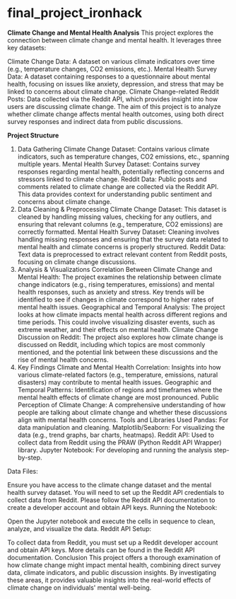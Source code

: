 # final_project_ironhack

**Climate Change and Mental Health Analysis**
This project explores the connection between climate change and mental health. It leverages three key datasets:

Climate Change Data: A dataset on various climate indicators over time (e.g., temperature changes, CO2 emissions, etc.).
Mental Health Survey Data: A dataset containing responses to a questionnaire about mental health, focusing on issues like anxiety, depression, and stress that may be linked to concerns about climate change.
Climate Change-related Reddit Posts: Data collected via the Reddit API, which provides insight into how users are discussing climate change.
The aim of this project is to analyze whether climate change affects mental health outcomes, using both direct survey responses and indirect data from public discussions.

**Project Structure**
1. Data Gathering
Climate Change Dataset: Contains various climate indicators, such as temperature changes, CO2 emissions, etc., spanning multiple years.
Mental Health Survey Dataset: Contains survey responses regarding mental health, potentially reflecting concerns and stressors linked to climate change.
Reddit Data: Public posts and comments related to climate change are collected via the Reddit API. This data provides context for understanding public sentiment and concerns about climate change.
2. Data Cleaning & Preprocessing
Climate Change Dataset: This dataset is cleaned by handling missing values, checking for any outliers, and ensuring that relevant columns (e.g., temperature, CO2 emissions) are correctly formatted.
Mental Health Survey Dataset: Cleaning involves handling missing responses and ensuring that the survey data related to mental health and climate concerns is properly structured.
Reddit Data: Text data is preprocessed to extract relevant content from Reddit posts, focusing on climate change discussions.
3. Analysis & Visualizations
Correlation Between Climate Change and Mental Health: The project examines the relationship between climate change indicators (e.g., rising temperatures, emissions) and mental health responses, such as anxiety and stress. Key trends will be identified to see if changes in climate correspond to higher rates of mental health issues.
Geographical and Temporal Analysis: The project looks at how climate impacts mental health across different regions and time periods. This could involve visualizing disaster events, such as extreme weather, and their effects on mental health.
Climate Change Discussion on Reddit: The project also explores how climate change is discussed on Reddit, including which topics are most commonly mentioned, and the potential link between these discussions and the rise of mental health concerns.
4. Key Findings
Climate and Mental Health Correlation: Insights into how various climate-related factors (e.g., temperature, emissions, natural disasters) may contribute to mental health issues.
Geographic and Temporal Patterns: Identification of regions and timeframes where the mental health effects of climate change are most pronounced.
Public Perception of Climate Change: A comprehensive understanding of how people are talking about climate change and whether these discussions align with mental health concerns.
Tools and Libraries Used
Pandas: For data manipulation and cleaning.
Matplotlib/Seaborn: For visualizing the data (e.g., trend graphs, bar charts, heatmaps).
Reddit API: Used to collect data from Reddit using the PRAW (Python Reddit API Wrapper) library.
Jupyter Notebook: For developing and running the analysis step-by-step.

Data Files:

Ensure you have access to the climate change dataset and the mental health survey dataset.
You will need to set up the Reddit API credentials to collect data from Reddit. Please follow the Reddit API documentation to create a developer account and obtain API keys.
Running the Notebook:

Open the Jupyter notebook and execute the cells in sequence to clean, analyze, and visualize the data.
Reddit API Setup:

To collect data from Reddit, you must set up a Reddit developer account and obtain API keys. More details can be found in the Reddit API documentation.
Conclusion
This project offers a thorough examination of how climate change might impact mental health, combining direct survey data, climate indicators, and public discussion insights. By investigating these areas, it provides valuable insights into the real-world effects of climate change on individuals' mental well-being.

